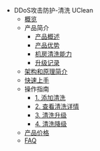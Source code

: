 * DDoS攻击防护-清洗 UClean
    * [概览](security/clean/overview)
    * 产品简介
        * [产品概述](security/clean/concepts/overview) 
        * [产品优势](security/clean/concepts/advantage)
        * [机房清洗能力](security/clean/concepts/protect)
        * [升级记录](security/clean/concepts/change)
    * [架构和原理简介](security/clean/architecture)
    * [快速上手](security/clean/common) 
    * 操作指南
        * [1. 添加清洗](security/clean/opintro/add)
        * [2. 查看清洗详情](security/clean/opintro/details)
        * [3. 清洗升级](security/clean/opintro/upgrade)
        * [4. 清洗降级](security/clean/opintro/degrade)
    * [产品价格](security/clean/price)
    * [FAQ](security/clean/faq)

   
    
   
   
    
        